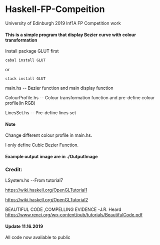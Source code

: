 # Haskell-FP-Compeition
University of Edinburgh 2019 Inf1A FP Competition work 

#### This is a simple program that display Bezier curve with colour transformation

Install package GLUT first
```
cabal install GLUT
```

or

```
stack install GLUT
```



main.hs -- Bezier function and main display function

ColourProfile.hs -- Colour transformation function and pre-define colour profile(in RGB)

LinesSet.hs -- Pre-define lines set

#### Note

Change different colour profile in main.hs.

I only define Cubic Bezier Function.

#### Example output image are in ./OutputImage

### Credit:
LSystem.hs --From tutorial7

https://wiki.haskell.org/OpenGLTutorial1

https://wiki.haskell.org/OpenGLTutorial2

BEAUTIFUL CODE ,COMPELLING EVIDENCE -J.R. Heard
https://www.renci.org/wp-content/pub/tutorials/BeautifulCode.pdf


#### Update 11.16.2019
All code now avaliable to public
